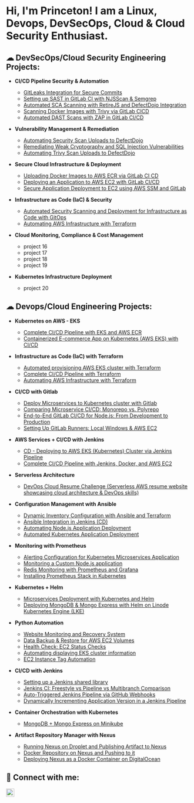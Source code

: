<h1>Hi, I'm Princeton! I am a Linux, Devops, DevSecOps, Cloud & Cloud Security Enthusiast.</a>

<h2>☁︎ DevSecOps/Cloud Security Engineering Projects:</h2>

- <b>CI/CD Pipeline Security & Automation</b>
  - [GitLeaks Integration for Secure Commits](https://gitlab.com/Princeton45/gitleaks-integration-for-secure-commits)
  - [Setting up SAST in GitLab CI with NJSScan & Semgrep](https://gitlab.com/Princeton45/setting-up-sast-in-gitlab-ci-with-njsscan-and-semgrep)
  - [Automated SCA Scanning with RetireJS and DefectDojo Integration](https://gitlab.com/Princeton45/automated-sca-scanning-with-retirejs-and-defectdojo-integration)
  - [Scanning Docker Images with Trivy via GitLab CICD](https://gitlab.com/devsecops8960519/scanning-docker-images-with-trivy-via-gitlab-cicd)
  - [Automated DAST Scans with ZAP in GitLab CI/CD](https://gitlab.com/devsecops8960519/automated-dast-scans-with-zap-in-gitlab-cicd)
  
- <b>Vulnerability Management & Remediation</b>
  - [Automating Security Scan Uploads to DefectDojo](https://gitlab.com/Princeton45/automating-security-scan-uploads-to-defectdojo)
  - [Remediating Weak Cryptography and SQL Injection Vulnerabilities](https://gitlab.com/Princeton45/remediating-weak-cryptography-and-sql-injection-vulnerabilities#)
  - [Automating Trivy Scan Uploads to DefectDojo](https://gitlab.com/devsecops8960519/automating-trivy-scan-uploads-to-defectdojo#)

- <b>Secure Cloud Infrastructure & Deployment</b>
  - [Uploading Docker Images to AWS ECR via GitLab CI CD](https://gitlab.com/Princeton45/uploading-docker-images-to-aws-ecr-via-gitlab-ci-cd)
  - [Deploying an Application to AWS EC2 with GitLab CI/CD](https://gitlab.com/Princeton45/deploying-an-application-to-aws-ec2-with-gitlab-cicd)
  - [Secure Application Deployment to EC2 using AWS SSM and GitLab](https://gitlab.com/devsecops8960519/secure-application-deployment-to-ec2-using-aws-ssm-and-gitlab)

- <b>Infrastructure as Code (IaC) & Security</b>
  - [Automated Security Scanning and Deployment for Infrastructure as Code with GitOps](https://gitlab.com/devsecops8960519/automated-security-scanning-and-deployment-for-infrastructure-as-code-with-gitops)
  - [Automating AWS Infrastructure with Terraform](https://gitlab.com/devsecops8960519/automating-aws-infrastructure-with-terraform)
  
    
- <b>Cloud Monitoring, Compliance & Cost Management</b>
  - project 16
  - project 17
  - project 18
  - project 19

- <b>Kubernetes Infrastructure Deployment</b>
  - project 20



<h2>☁︎ Devops/Cloud Engineering Projects:</h2>

- <b>Kubernetes on AWS - EKS</b>
  - [Complete CI/CD Pipeline with EKS and AWS ECR](https://github.com/Princeton45/eks-ecr-complete-pipeline) 
  - [Containerized E-commerce App on Kubernetes (AWS EKS) with CI/CD](https://github.com/Princeton45/Kubernetes-Resume-Challenge) 

- <b>Infrastructure as Code (IaC) with Terraform</b>
  - [Automated provisioning AWS EKS cluster with Terraform](https://github.com/Princeton45/terraform-aws-eks-cluster) 
  - [Complete CI/CD Pipeline with Terraform](https://github.com/Princeton45/terraform-complete-cicd) 
  - [Automating AWS Infrastructure with Terraform](https://github.com/Princeton45/terraform-aws-infrastructure?tab=readme-ov-file) 

- <b>CI/CD with Gitlab</b>
  - [Deploy Microservices to Kubernetes cluster with Gitlab](https://gitlab.com/Princeton45/deploy-microservices-to-kubernetes-cluster-with-gitlab) 
  - [Comparing Microservice CI/CD: Monorepo vs. Polyrepo](https://gitlab.com/Princeton45/cicd-monorepo-polyrepo-microservice) 
  - [End-to-End GitLab CI/CD for Node.js: From Development to Production](https://gitlab.com/Princeton45/nodejs-gitlab-cicd-project) 
  - [Setting Up GitLab Runners: Local Windows & AWS EC2](https://github.com/Princeton45/local-aws-runner) 

- <b>AWS Services + CI/CD with Jenkins</b>
  - [CD - Deploying to AWS EKS (Kubernetes) Cluster via Jenkins Pipeline](https://github.com/Princeton45/jenkins-eks-cd-pipeline) 
  - [Complete CI/CD Pipeline with Jenkins, Docker, and AWS EC2](https://github.com/Princeton45/jenkins-docker-ec2-cicd) 

- <b>Serverless Architecture</b>
  - [DevOps Cloud Resume Challenge (Serverless AWS resume website showcasing cloud architecture & DevOps skills)](https://github.com/Princeton45/DevOps-Cloud-Resume-Challenge) 

- <b>Configuration Management with Ansible</b>
  - [Dynamic Inventory Configuration with Ansible and Terraform](https://github.com/Princeton45/dynamic-inventory-ec2)
  - [Ansible Integration in Jenkins (CD)](https://github.com/Princeton45/ansible-jenkins-integration)
  - [Automating Node.js Application Deployment](https://github.com/Princeton45/nodejs-ansible-deploy) 
  - [Automated Kubernetes Application Deployment](https://github.com/Princeton45/ansible-kubernetes-deployment) 

- <b>Monitoring with Prometheus</b>
  - [Alerting Configuration for Kubernetes Microservices Application](https://github.com/Princeton45/config-alerting-prometheus)
  - [Monitoring a Custom Node.js application](https://github.com/Princeton45/monitor-custom-app) 
  - [Redis Monitoring with Prometheus and Grafana](https://github.com/Princeton45/monitor-3rd-party-app) 
  - [Installing Prometheus Stack in Kubernetes](https://github.com/Princeton45/install-prometheus-eks) 

- <b>Kubernetes + Helm</b>
  - [Microservices Deployment with Kubernetes and Helm](https://github.com/Princeton45/microservices-helm-deployment1) 
  - [Deploying MongoDB & Mongo Express with Helm on Linode Kubernetes Engine (LKE)](https://github.com/Princeton45/kubernetes-mongodb-helm) 

- <b>Python Automation</b>
  - [Website Monitoring and Recovery System](https://github.com/Princeton45/website-monitoring-python) 
  - [Data Backup & Restore for AWS EC2 Volumes](https://github.com/Princeton45/data-backup-restore-python) 
  - [Health Check: EC2 Status Checks](https://github.com/Princeton45/ec2-health-check) 
  - [Automating displaying EKS cluster information](https://github.com/Princeton45/python-eks-monitor) 
  - [EC2 Instance Tag Automation](https://github.com/Princeton45/ec2-tag-automation) 

- <b>CI/CD with Jenkins</b>
  - [Setting up a Jenkins shared library](https://github.com/Princeton45/jenkins-shared-library) 
  - [Jenkins CI: Freestyle vs Pipeline vs Multibranch Comparison](https://github.com/Princeton45/jenkins-multi-pipeline) 
  - [Auto-Triggered Jenkins Pipeline via GitHub Webhooks](https://github.com/Princeton45/jenkins-webhooks-trigger) 
  - [Dynamically Incrementing Application Version in a Jenkins Pipeline](https://github.com/Princeton45/jenkins-dynamic-versioning) 

- <b>Container Orchestration with Kubernetes</b>
  - [MongoDB + Mongo Express on Minikube](https://github.com/Princeton45/k8s-mongodb-express-local) 

- <b>Artifact Repository Manager with Nexus</b>
  - [Running Nexus on Droplet and Publishing Artifact to Nexus](https://github.com/Princeton45/nexus-droplet-setup) 
  - [Docker Repository on Nexus and Pushing to it](https://github.com/Princeton45/nexus-docker-repo-setup) 
  - [Deploying Nexus as a Docker Container on DigitalOcean](https://github.com/Princeton45/nexus-docker-container) 

  
<h2> 🤳 Connect with me:</h2>

[<img align="left" alt="Princeton Abdulsalam | LinkedIn" width="22px" src="https://cdn.jsdelivr.net/npm/simple-icons@v3/icons/linkedin.svg" />][linkedin]

[linkedin]: https://www.linkedin.com/in/princetona/
